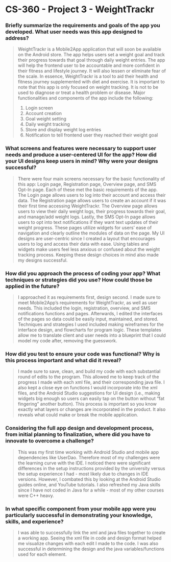 # CS-360 - Project 3 - WeightTrackr

### Briefly summarize the requirements and goals of the app you developed. What user needs was this app designed to address?
> WeightTrackr is a Mobile2App application that will soon be available on the Android store. The app helps users set a weight goal and track their progress towards that goal through daily weight entries. The app will help the frontend user to be accountable and more confident in their fitness and lifestyle journey. It will also lessen or eliminate fear of the scale. In essence, WeightTrackr is a tool to aid their health and fitness journey supplemented with diet and exercise. It is important to note that this app is only focused on weight tracking. It is not to be used to diagnose or treat a health problem or disease. Major functionalities and components of the app include the following:
> 1. Login screen
> 2. Account creation
> 3. Goal weight setting
> 4. Daily weight tracking
> 5. Store and display weight log entries
> 6. Notification to tell frontend user they reached their weight goal

### What screens and features were necessary to support user needs and produce a user-centered UI for the app? How did your UI designs keep users in mind? Why were your designs successful?
> There were four main screens necessary for the basic functionality of this app: Login page, Registration page, Overview page, and SMS Opt-In page. Each of these met the basic requirements of the app. The Login page allows users to log into their account and access their data. The Registration page allows users to create an account if it was their first time accessing WeightTrackr. The Overview page allows users to view their daily weight logs, their progress towards their goal, and manage/add weight logs. Lastly, the SMS Opt-In page allows users to opt into text notifications if they want text updates of their weight progress. These pages utilize widgets for users’ ease of navigation and clearly outline the modules of data on the page. My UI designs are user-centric since I created a layout that encourages users to log and access their data with ease. Using tables and widgets make users feel less anxious or confused about the weight tracking process. Keeping these design choices in mind also made my designs successful.

### How did you approach the process of coding your app? What techniques or strategies did you use? How could those be applied in the future?
> I approached it as requirements first, design second. I made sure to meet Mobile2App’s requirements for WeightTrackr, as well as user needs. This included the login, registration, overview, and SMS notifications functions and pages. Afterwards, I edited the interfaces of the pages so data could be easily input, maintained, and stored. Techniques and strategies I used included making wireframes for the interface design, and flowcharts for program logic. These templates allow me to translate client and user needs into a blueprint that I could model my code after, removing the guesswork.

### How did you test to ensure your code was functional? Why is this process important and what did it reveal?
> I made sure to save, clean, and build my code with each substantial round of edits to the program. This allowed me to keep track of the progress I made with each xml file, and their corresponding java file. I also kept a close eye on functions I would incorporate into the xml files, and the Android Studio suggestions for UI design (i.e., making widgets big enough so users can easily tap on the button without “fat fingering” another button). This process is important so you know exactly what layers or changes are incorporated in the product. It also reveals what could make or break the mobile application.

### Considering the full app design and development process, from initial planning to finalization, where did you have to innovate to overcome a challenge?
> This was my first time working with Android Studio and mobile app dependencies like UserDao. Therefore most of my challenges were the learning curve with the IDE. I noticed there were significant differences in the setup instructions provided by the university versus the setup experience I had - most likely due to changes in IDE versions. However, I combated this by looking at the Android Studio guides online, and YouTube tutorials. I also refreshed my Java skills since I have not coded in Java for a while - most of my other courses were C++ heavy.

### In what specific component from your mobile app were you particularly successful in demonstrating your knowledge, skills, and experience?
>   I was able to successfully link the xml and java files together to create a working app. Seeing the xml file in code and design format helped me visualize changes with each edit I made to the code. I was also successful in determining the design and the java variables/functions used for each element.
